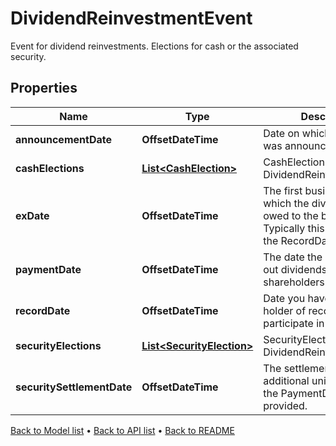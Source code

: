 

# DividendReinvestmentEvent

Event for dividend reinvestments. Elections for cash or the associated security.

## Properties

| Name | Type | Description | Notes |
|------------ | ------------- | ------------- | -------------|
|**announcementDate** | **OffsetDateTime** | Date on which the dividend was announced / declared. |  [optional] |
|**cashElections** | [**List&lt;CashElection&gt;**](CashElection.md) | CashElection for this DividendReinvestmentEvent |  |
|**exDate** | **OffsetDateTime** | The first business day on which the dividend is not owed to the buying party.  Typically this is T-1 from the RecordDate. |  [optional] |
|**paymentDate** | **OffsetDateTime** | The date the company pays out dividends to shareholders. |  [optional] |
|**recordDate** | **OffsetDateTime** | Date you have to be the holder of record in order to participate in the tender. |  [optional] |
|**securityElections** | [**List&lt;SecurityElection&gt;**](SecurityElection.md) | SecurityElection for this DividendReinvestmentEvent |  |
|**securitySettlementDate** | **OffsetDateTime** | The settlement date of the additional units. Equal to the PaymentDate if not provided. |  [optional] |



[Back to Model list](../README.md#documentation-for-models) &#8226; [Back to API list](../README.md#documentation-for-api-endpoints) &#8226; [Back to README](../README.md)


